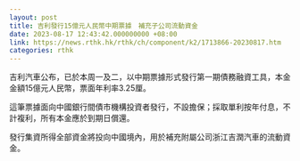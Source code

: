 ```yaml
---
layout: post
title: 吉利發行15億元人民幣中期票據　補充子公司流動資金
date: 2023-08-17 12:43:42.000000000 +08:00
link: https://news.rthk.hk/rthk/ch/component/k2/1713866-20230817.htm
categories: rthk
---
```


吉利汽車公布，已於本周一及二，以中期票據形式發行第一期債務融資工具，本金金額15億元人民幣，票面年利率3.25厘。

這筆票據面向中國銀行間債市機構投資者發行，不設擔保；採取單利按年付息，不計複利，所有本金應於到期日償還。

發行集資所得全部資金將投向中國境內，用於補充附屬公司浙江吉潤汽車的流動資金。
